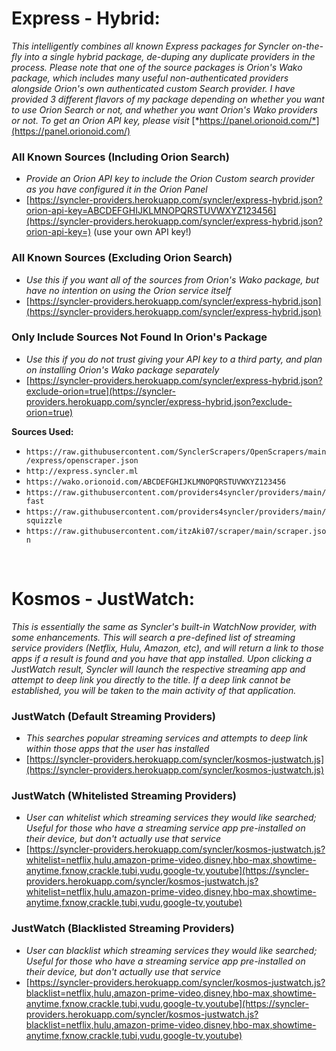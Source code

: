 # Express - Hybrid:

*This intelligently combines all known Express packages for Syncler on-the-fly into a single hybrid package, de-duping any duplicate providers in the process. Please note that one of the source packages is Orion's Wako package, which includes many useful non-authenticated providers alongside Orion's own authenticated custom Search provider. I have provided 3 different flavors of my package depending on whether you want to use Orion Search or not, and whether you want Orion's Wako providers or not. To get an Orion API key, please visit* [*https://panel.orionoid.com/*](https://panel.orionoid.com/)

### All Known Sources (Including Orion Search)
   * *Provide an Orion API key to include the Orion Custom search provider as you have configured it in the Orion Panel*
   * [https://syncler-providers.herokuapp.com/syncler/express-hybrid.json?orion-api-key=ABCDEFGHIJKLMNOPQRSTUVWXYZ123456](https://syncler-providers.herokuapp.com/syncler/express-hybrid.json?orion-api-key=) (use your own API key!)

### All Known Sources (Excluding Orion Search)
   * *Use this if you want all of the sources from Orion's Wako package, but have no intention on using the Orion service itself*
   * [https://syncler-providers.herokuapp.com/syncler/express-hybrid.json](https://syncler-providers.herokuapp.com/syncler/express-hybrid.json)

### Only Include Sources Not Found In Orion's Package
   * *Use this if you do not trust giving your API key to a third party, and plan on installing Orion's Wako package separately*
   * [https://syncler-providers.herokuapp.com/syncler/express-hybrid.json?exclude-orion=true](https://syncler-providers.herokuapp.com/syncler/express-hybrid.json?exclude-orion=true)

**Sources Used:**

* `https://raw.githubusercontent.com/SynclerScrapers/OpenScrapers/main/express/openscraper.json`
* `http://express.syncler.ml`
* `https://wako.orionoid.com/ABCDEFGHIJKLMNOPQRSTUVWXYZ123456`
* `https://raw.githubusercontent.com/providers4syncler/providers/main/fast`
* `https://raw.githubusercontent.com/providers4syncler/providers/main/squizzle`
* `https://raw.githubusercontent.com/itzAki07/scraper/main/scraper.json`

&#x200B;

# Kosmos - JustWatch:

*This is essentially the same as Syncler's built-in WatchNow provider, with some enhancements. This will search a pre-defined list of streaming service providers (Netflix, Hulu, Amazon, etc), and will return a link to those apps if a result is found and you have that app installed. Upon clicking a JustWatch result, Syncler will launch the respective streaming app and attempt to deep link you directly to the title. If a deep link cannot be established, you will be taken to the main activity of that application.*

### JustWatch (Default Streaming Providers)
   * *This searches popular streaming services and attempts to deep link within those apps that the user has installed*
   * [https://syncler-providers.herokuapp.com/syncler/kosmos-justwatch.js](https://syncler-providers.herokuapp.com/syncler/kosmos-justwatch.js)

### JustWatch (Whitelisted Streaming Providers)
   * *User can whitelist which streaming services they would like searched; Useful for those who have a streaming service app pre-installed on their device, but don't actually use that service*
   * [https://syncler-providers.herokuapp.com/syncler/kosmos-justwatch.js?whitelist=netflix,hulu,amazon-prime-video,disney,hbo-max,showtime-anytime,fxnow,crackle,tubi,vudu,google-tv,youtube](https://syncler-providers.herokuapp.com/syncler/kosmos-justwatch.js?whitelist=netflix,hulu,amazon-prime-video,disney,hbo-max,showtime-anytime,fxnow,crackle,tubi,vudu,google-tv,youtube)

### JustWatch (Blacklisted Streaming Providers)
   * *User can blacklist which streaming services they would like searched; Useful for those who have a streaming service app pre-installed on their device, but don't actually use that service*
   * [https://syncler-providers.herokuapp.com/syncler/kosmos-justwatch.js?blacklist=netflix,hulu,amazon-prime-video,disney,hbo-max,showtime-anytime,fxnow,crackle,tubi,vudu,google-tv,youtube](https://syncler-providers.herokuapp.com/syncler/kosmos-justwatch.js?blacklist=netflix,hulu,amazon-prime-video,disney,hbo-max,showtime-anytime,fxnow,crackle,tubi,vudu,google-tv,youtube)
